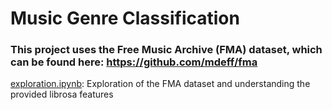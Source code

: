 # Music Genre Classification

### This project uses the Free Music Archive (FMA) dataset, which can be found here: https://github.com/mdeff/fma

[exploration.ipynb](https://nbviewer.jupyter.org/github/yijerjer/music_genre_classification/blob/master/notebooks/exploration.ipynb): Exploration of the FMA dataset and understanding the provided librosa features 

